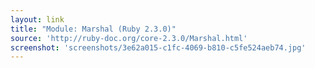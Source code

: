 ```yaml
---
layout: link
title: "Module: Marshal (Ruby 2.3.0)"
source: 'http://ruby-doc.org/core-2.3.0/Marshal.html'
screenshot: 'screenshots/3e62a015-c1fc-4069-b810-c5fe524aeb74.jpg'
---
```


